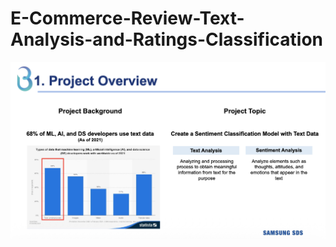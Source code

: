 # E-Commerce-Review-Text-Analysis-and-Ratings-Classification

![Project Overview](https://github.com/hasongc01/E-Commerce-Review-Text-Analysis-and-Ratings-Classification/blob/main/Project_Overview.png?raw=true)
